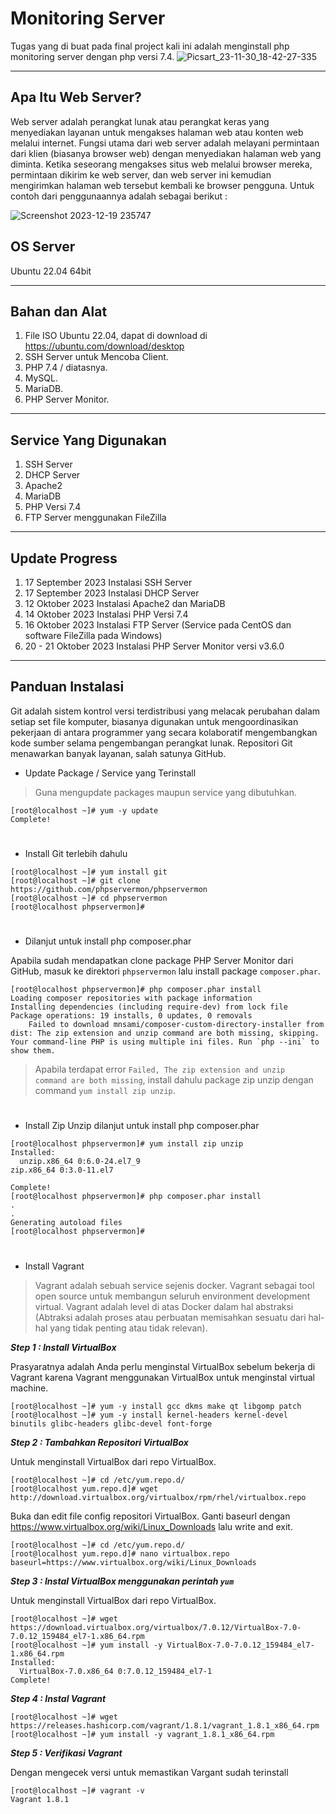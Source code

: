 # Monitoring Server #
Tugas yang di buat pada final project kali ini adalah menginstall php monitoring server dengan php versi 7.4.
![Picsart_23-11-30_18-42-27-335](https://github.com/KsanSir/WebServerForPortofolio/assets/142091461/e1138685-3582-45cc-b7ac-6d92e4921660)

***

## Apa Itu Web Server? ##
Web server adalah perangkat lunak atau perangkat keras yang menyediakan layanan untuk mengakses halaman web atau konten web melalui internet. Fungsi utama dari web server adalah melayani permintaan dari klien (biasanya browser web) dengan menyediakan halaman web yang diminta. Ketika seseorang mengakses situs web melalui browser mereka, permintaan dikirim ke web server, dan web server ini kemudian mengirimkan halaman web tersebut kembali ke browser pengguna. Untuk contoh dari penggunaannya adalah sebagai berikut :

![Screenshot 2023-12-19 235747](https://github.com/KsanSir/WebServerForPortofolio/assets/142091461/4acf821a-636e-4868-ab0b-a1d7829c8e11)

## OS Server ##
Ubuntu 22.04 64bit
***
## Bahan dan Alat ##
1. File ISO Ubuntu 22.04, dapat di download di https://ubuntu.com/download/desktop
2. SSH Server untuk Mencoba Client.
4. PHP 7.4 / diatasnya.
5. MySQL.
6. MariaDB.
7. PHP Server Monitor.
***

## Service Yang Digunakan ##
1. SSH Server
2. DHCP Server
3. Apache2
4. MariaDB
5. PHP Versi 7.4
6. FTP Server menggunakan FileZilla
***

## Update Progress ##
1. 17 September 2023 Instalasi SSH Server
2. 17 September 2023 Instalasi DHCP Server
3. 12 Oktober 2023  Instalasi Apache2 dan MariaDB
4. 14 Oktober 2023 Instalasi PHP Versi 7.4
5. 16 Oktober 2023 Instalasi FTP Server (Service pada CentOS dan software FileZilla pada Windows)
6. 20 - 21 Oktober 2023 Instalasi PHP Server Monitor versi v3.6.0
***

## Panduan Instalasi ##
Git adalah sistem kontrol versi terdistribusi yang melacak perubahan dalam setiap set file komputer, biasanya digunakan untuk mengoordinasikan pekerjaan di antara programmer yang secara kolaboratif mengembangkan kode sumber selama pengembangan perangkat lunak. Repositori Git menawarkan banyak layanan, salah satunya GitHub.


- Update Package / Service yang Terinstall
>Guna mengupdate packages maupun service yang dibutuhkan.
```
[root@localhost ~]# yum -y update
Complete!
```
#

- Install Git terlebih dahulu
```
[root@localhost ~]# yum install git
[root@localhost ~]# git clone https://github.com/phpservermon/phpservermon
[root@localhost ~]# cd phpservermon
[root@localhost phpservermon]#
```
#

- Dilanjut untuk install php composer.phar

Apabila sudah mendapatkan clone package PHP Server Monitor dari GitHub, masuk ke direktori <code>phpservermon</code> lalu install package <code>composer.phar</code>.
```
[root@localhost phpservermon]# php composer.phar install
Loading composer repositories with package information
Installing dependencies (including require-dev) from lock file
Package operations: 19 installs, 0 updates, 0 removals
    Failed to download mnsami/composer-custom-directory-installer from dist: The zip extension and unzip command are both missing, skipping.
Your command-line PHP is using multiple ini files. Run `php --ini` to show them.
```


>Apabila terdapat error <code>Failed, The zip extension and unzip command are both missing</code>, install dahulu package zip unzip dengan command <code>yum install zip unzip</code>.
#

- Install Zip Unzip dilanjut untuk install php composer.phar
```
[root@localhost phpservermon]# yum install zip unzip
Installed:
  unzip.x86_64 0:6.0-24.el7_9                                                    zip.x86_64 0:3.0-11.el7

Complete!
[root@localhost phpservermon]# php composer.phar install
.
.
Generating autoload files
[root@localhost phpservermon]#
```
#

- Install Vagrant

>Vagrant adalah sebuah service sejenis docker. Vagrant sebagai tool open source untuk membangun seluruh environment development virtual. Vagrant adalah level di atas Docker dalam hal abstraksi (Abtraksi adalah proses atau perbuatan memisahkan sesuatu dari hal-hal yang tidak penting atau tidak relevan).


***Step 1 : Install VirtualBox***

Prasyaratnya adalah Anda perlu menginstal VirtualBox sebelum bekerja di Vagrant karena Vagrant menggunakan VirtualBox untuk menginstal virtual machine.
```
[root@localhost ~]# yum -y install gcc dkms make qt libgomp patch
[root@localhost ~]# yum -y install kernel-headers kernel-devel binutils glibc-headers glibc-devel font-forge
```


***Step 2 : Tambahkan Repositori VirtualBox***

Untuk menginstall VirtualBox dari repo VirtualBox.
```
[root@localhost ~]# cd /etc/yum.repo.d/
[root@localhost yum.repo.d]# wget http://download.virtualbox.org/virtualbox/rpm/rhel/virtualbox.repo
```

Buka dan edit file config repositori VirtualBox. Ganti baseurl dengan https://www.virtualbox.org/wiki/Linux_Downloads lalu write and exit.
```
[root@localhost ~]# cd /etc/yum.repo.d/
[root@localhost yum.repo.d]# nano virtualbox.repo
baseurl=https://www.virtualbox.org/wiki/Linux_Downloads
```


***Step 3 : Instal VirtualBox menggunakan perintah `yum`***

Untuk menginstall VirtualBox dari repo VirtualBox.
```
[root@localhost ~]# wget https://download.virtualbox.org/virtualbox/7.0.12/VirtualBox-7.0-7.0.12_159484_el7-1.x86_64.rpm
[root@localhost ~]# yum install -y VirtualBox-7.0-7.0.12_159484_el7-1.x86_64.rpm
Installed:
  VirtualBox-7.0.x86_64 0:7.0.12_159484_el7-1
Complete!
```

***Step 4 : Instal Vagrant***
```
[root@localhost ~]# wget https://releases.hashicorp.com/vagrant/1.8.1/vagrant_1.8.1_x86_64.rpm
[root@localhost ~]# yum install -y vagrant_1.8.1_x86_64.rpm
```

***Step 5 : Verifikasi Vagrant***

Dengan mengecek versi untuk memastikan Vargant sudah terinstall
```
[root@localhost ~]# vagrant -v
Vagrant 1.8.1
```
